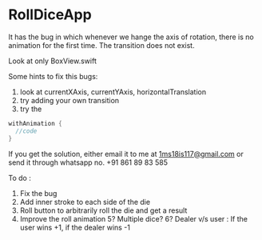 # RollDiceApp

It has the bug in which whenever we hange the axis of rotation, there is no animation for the first time. The transition does not exist.

Look at only BoxView.swift

Some hints to fix this bugs:
1. look at currentXAxis, currentYAxis, horizontalTranslation
2. try adding your own transition
3. try the
```c
withAnimation {
  //code
}
```

If you get the solution, either email it to me at 1ms18is117@gmail.com
or send it through whatsapp no. +91 861 89 83 585

To do : 
1. Fix the bug
2. Add inner stroke to each side of the die
3. Roll button to arbitrarily roll the die and get a result
4. Improve the roll animation
5? Multiple dice?
6? Dealer v/s user : If the user wins +1, if the dealer wins -1
